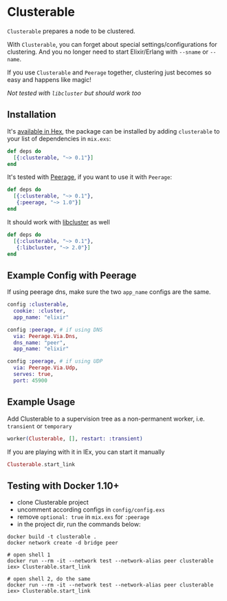 # Clusterable

`Clusterable` prepares a node to be clustered.

With `Clusterable`, you can forget about special settings/configurations
for clustering. And you no longer need to start Elixir/Erlang with `--sname`
or `--name`.

If you use `Clusterable` and `Peerage` together, clustering just becomes
so easy and happens like magic!

*Not tested with `libcluster` but should work too*

## Installation

It's [available in Hex](https://hex.pm/packages/clusterable), the package can be
installed by adding `clusterable` to your list of dependencies in `mix.exs`:

```elixir
def deps do
  [{:clusterable, "~> 0.1"}]
end
```

It's tested with [Peerage](https://github.com/mrluc/peerage), if you want to use
it with `Peerage`:

```elixir
def deps do
  [{:clusterable, "~> 0.1"},
   {:peerage, "~> 1.0"}]
end
```

It should work with [libcluster](https://github.com/bitwalker/libcluster) as well

```elixir
def deps do
  [{:clusterable, "~> 0.1"},
   {:libcluster, "~> 2.0"}]
end
```

## Example Config with Peerage

If using peerage dns, make sure the two `app_name`
configs are the same.

```elixir
config :clusterable,
  cookie: :cluster,
  app_name: "elixir"

config :peerage, # if using DNS
  via: Peerage.Via.Dns,
  dns_name: "peer",
  app_name: "elixir"

config :peerage, # if using UDP
  via: Peerage.Via.Udp,
  serves: true,
  port: 45900
```

## Example Usage

Add Clusterable to a supervision tree as a non-permanent worker,
i.e. `transient` or `temporary`

```elixir
worker(Clusterable, [], restart: :transient)
```

If you are playing with it in IEx, you can start it manually

```elixir
Clusterable.start_link
```

## Testing with Docker 1.10+

- clone Clusterable project
- uncomment according configs in `config/config.exs`
- remove `optional: true` in `mix.exs` for `:peerage`
- in the project dir, run the commands below:

```
docker build -t clusterable .
docker network create -d bridge peer

# open shell 1
docker run --rm -it --network test --network-alias peer clusterable
iex> Clusterable.start_link

# open shell 2, do the same
docker run --rm -it --network test --network-alias peer clusterable
iex> Clusterable.start_link
```
